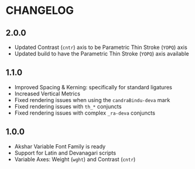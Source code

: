 # CHANGELOG
## 2.0.0
- Updated Contrast (`cntr`) axis to be Parametric Thin Stroke (`YOPQ`) axis
- Updated build to have the Parametric Thin Stroke (`YOPQ`) axis available

## 1.1.0
- Improved Spacing & Kerning: specifically for standard ligatures
- Increased Vertical Metrics
- Fixed rendering issues when using the `candraBindu-deva` mark
- Fixed rendering issues with `th_*` conjuncts
- Fixed rendering issues with complex `_ra-deva` conjuncts

## 1.0.0
- Akshar Variable Font Family is ready
- Support for Latin and Devanagari scripts
- Variable Axes: Weight (`wght`) and Contrast (`cntr`)